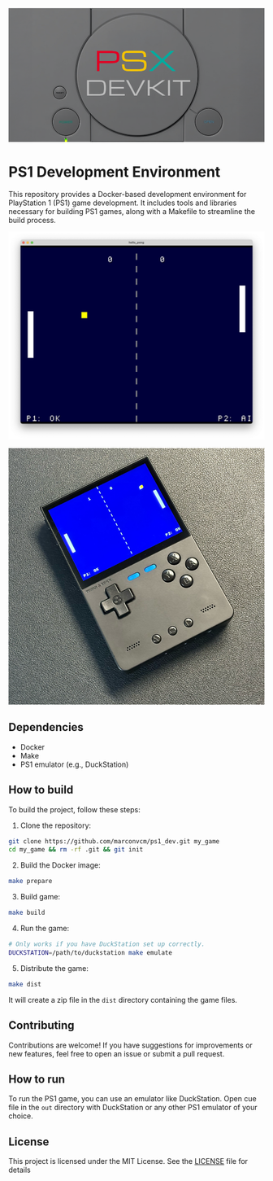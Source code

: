 <p align="center">
  <img src=".github/banner.png" alt="PS1 Development Environment" width="600">
</p>

# PS1 Development Environment
This repository provides a Docker-based development environment for PlayStation 1 (PS1) game development. It includes tools and libraries necessary for building PS1 games, along with a Makefile to streamline the build process.

<p align="center">
  <img src=".github/screenshot1.png" alt="PS1 Development Environment" width="600">
</p>

<p align="center">
  <img src=".github/trimui.png" alt="Game running on my trimUI brick" width="600">
</p>


## Dependencies
- Docker
- Make
- PS1 emulator (e.g., DuckStation)

## How to build
To build the project, follow these steps:

1. Clone the repository:
```bash
git clone https://github.com/marconvcm/ps1_dev.git my_game
cd my_game && rm -rf .git && git init
```

2. Build the Docker image:
```bash
make prepare
```

3. Build game:
```bash
make build
```

4. Run the game:
```bash
# Only works if you have DuckStation set up correctly.
DUCKSTATION=/path/to/duckstation make emulate
```

5. Distribute the game:
```bash
make dist
```
It will create a zip file in the `dist` directory containing the game files.


## Contributing
Contributions are welcome! If you have suggestions for improvements or new features, feel free to open an issue or submit a pull request.

## How to run
To run the PS1 game, you can use an emulator like DuckStation. Open cue file in the `out` directory with DuckStation or any other PS1 emulator of your choice.

## License
This project is licensed under the MIT License. See the [LICENSE](LICENSE) file for details